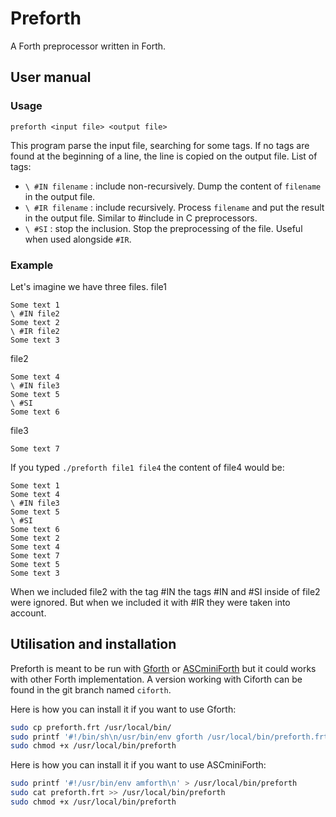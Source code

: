 # Preforth

A Forth preprocessor written in Forth.

## User manual
### Usage  
```
preforth <input file> <output file>
```
This program parse the input file, searching for some tags. If no tags are found at the beginning of a line, the line is copied on the output file.
List of tags:
* `\ #IN filename` : include non-recursively. Dump the content of `filename` in the output file.
* `\ #IR filename` : include recursively. Process `filename` and put the result in the output file. Similar to #include in C preprocessors.
* `\ #SI` : stop the inclusion. Stop the preprocessing of the file. Useful when used alongside `#IR`.

### Example
Let's imagine we have three files.
file1
```
Some text 1
\ #IN file2
Some text 2
\ #IR file2
Some text 3
```
file2
```
Some text 4
\ #IN file3
Some text 5
\ #SI
Some text 6
```

file3
```
Some text 7
```

If you typed `./preforth file1 file4` the content of file4 would be:
```
Some text 1
Some text 4
\ #IN file3
Some text 5
\ #SI
Some text 6
Some text 2
Some text 4
Some text 7
Some text 5
Some text 3
```
When we included file2 with the tag #IN the tags #IN and #SI inside of file2 were ignored. But when we included it with #IR they were taken into account.

## Utilisation and installation

Preforth is meant to be run with [Gforth](https://gforth.org) or [ASCminiForth](https://github.com/Arkaeriit/ASCminiForth) but it could works with other Forth implementation. A version working with Ciforth can be found in the git branch named `ciforth`.

Here is how you can install it if you want to use Gforth:
```sh
sudo cp preforth.frt /usr/local/bin/
sudo printf '#!/bin/sh\n/usr/bin/env gforth /usr/local/bin/preforth.frt "$@"\n' > /usr/local/bin/preforth
sudo chmod +x /usr/local/bin/preforth
```

Here is how you can install it if you want to use ASCminiForth:
```sh
sudo printf '#!/usr/bin/env amforth\n' > /usr/local/bin/preforth
sudo cat preforth.frt >> /usr/local/bin/preforth
sudo chmod +x /usr/local/bin/preforth
```

